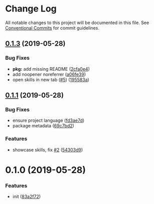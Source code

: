 # Change Log

All notable changes to this project will be documented in this file.
See [Conventional Commits](https://conventionalcommits.org) for commit guidelines.

## [0.1.3](https://github.com/saberland/create-portfolio/compare/v0.1.2...v0.1.3) (2019-05-28)

### Bug Fixes

- **pkg:** add missing README ([2cfa0e4](https://github.com/saberland/create-portfolio/commit/2cfa0e4))
- add noopener noreferrer ([a06fe39](https://github.com/saberland/create-portfolio/commit/a06fe39))
- open skills in new tab ([#5](https://github.com/saberland/create-portfolio/issues/5)) ([195583a](https://github.com/saberland/create-portfolio/commit/195583a))

## [0.1.1](https://github.com/saberland/create-portfolio/compare/v0.1.0...v0.1.1) (2019-05-28)

### Bug Fixes

- ensure project language ([fd3ae7d](https://github.com/saberland/create-portfolio/commit/fd3ae7d))
- package metadata ([69c7bd2](https://github.com/saberland/create-portfolio/commit/69c7bd2))

### Features

- showcase skills, fix [#2](https://github.com/saberland/create-portfolio/issues/2) ([54303d9](https://github.com/saberland/create-portfolio/commit/54303d9))

# 0.1.0 (2019-05-28)

### Features

- init ([83a2f72](https://github.com/egoist/create-portfolio/commit/83a2f72))
